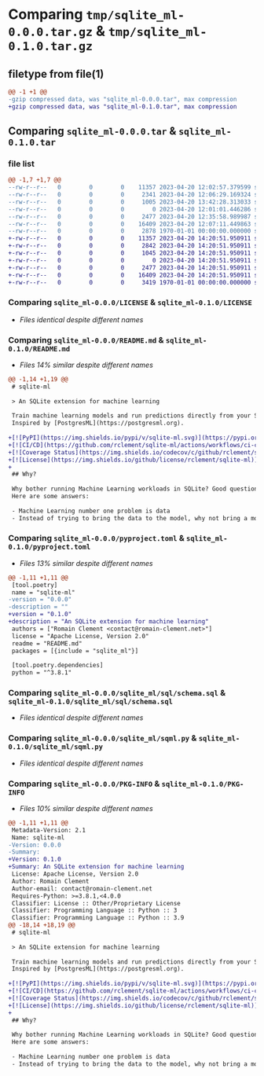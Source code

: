 # Comparing `tmp/sqlite_ml-0.0.0.tar.gz` & `tmp/sqlite_ml-0.1.0.tar.gz`

## filetype from file(1)

```diff
@@ -1 +1 @@
-gzip compressed data, was "sqlite_ml-0.0.0.tar", max compression
+gzip compressed data, was "sqlite_ml-0.1.0.tar", max compression
```

## Comparing `sqlite_ml-0.0.0.tar` & `sqlite_ml-0.1.0.tar`

### file list

```diff
@@ -1,7 +1,7 @@
--rw-r--r--   0        0        0    11357 2023-04-20 12:02:57.379599 sqlite_ml-0.0.0/LICENSE
--rw-r--r--   0        0        0     2341 2023-04-20 12:06:29.169324 sqlite_ml-0.0.0/README.md
--rw-r--r--   0        0        0     1005 2023-04-20 13:42:28.313033 sqlite_ml-0.0.0/pyproject.toml
--rw-r--r--   0        0        0        0 2023-04-20 12:01:01.446286 sqlite_ml-0.0.0/sqlite_ml/__init__.py
--rw-r--r--   0        0        0     2477 2023-04-20 12:35:58.989987 sqlite_ml-0.0.0/sqlite_ml/sql/schema.sql
--rw-r--r--   0        0        0    16409 2023-04-20 12:07:11.449863 sqlite_ml-0.0.0/sqlite_ml/sqml.py
--rw-r--r--   0        0        0     2878 1970-01-01 00:00:00.000000 sqlite_ml-0.0.0/PKG-INFO
+-rw-r--r--   0        0        0    11357 2023-04-20 14:20:51.950911 sqlite_ml-0.1.0/LICENSE
+-rw-r--r--   0        0        0     2842 2023-04-20 14:20:51.950911 sqlite_ml-0.1.0/README.md
+-rw-r--r--   0        0        0     1045 2023-04-20 14:20:51.950911 sqlite_ml-0.1.0/pyproject.toml
+-rw-r--r--   0        0        0        0 2023-04-20 14:20:51.950911 sqlite_ml-0.1.0/sqlite_ml/__init__.py
+-rw-r--r--   0        0        0     2477 2023-04-20 14:20:51.950911 sqlite_ml-0.1.0/sqlite_ml/sql/schema.sql
+-rw-r--r--   0        0        0    16409 2023-04-20 14:20:51.950911 sqlite_ml-0.1.0/sqlite_ml/sqml.py
+-rw-r--r--   0        0        0     3419 1970-01-01 00:00:00.000000 sqlite_ml-0.1.0/PKG-INFO
```

### Comparing `sqlite_ml-0.0.0/LICENSE` & `sqlite_ml-0.1.0/LICENSE`

 * *Files identical despite different names*

### Comparing `sqlite_ml-0.0.0/README.md` & `sqlite_ml-0.1.0/README.md`

 * *Files 14% similar despite different names*

```diff
@@ -1,14 +1,19 @@
 # sqlite-ml
 
 > An SQLite extension for machine learning
 
 Train machine learning models and run predictions directly from your SQLite database.
 Inspired by [PostgresML](https://postgresml.org).
 
+[![PyPI](https://img.shields.io/pypi/v/sqlite-ml.svg)](https://pypi.org/project/sqlite-ml/)
+[![CI/CD](https://github.com/rclement/sqlite-ml/actions/workflows/ci-cd.yml/badge.svg)](https://github.com/rclement/sqlite-ml/actions/workflows/ci-cd.yml)
+[![Coverage Status](https://img.shields.io/codecov/c/github/rclement/sqlite-ml)](https://codecov.io/gh/rclement/sqlite-ml)
+[![License](https://img.shields.io/github/license/rclement/sqlite-ml)](https://github.com/rclement/sqlite-ml/blob/master/LICENSE)
+
 ## Why?
 
 Why bother running Machine Learning workloads in SQLite? Good question!
 Here are some answers:
 
 - Machine Learning number one problem is data
 - Instead of trying to bring the data to the model, why not bring a model along the data?
```

### Comparing `sqlite_ml-0.0.0/pyproject.toml` & `sqlite_ml-0.1.0/pyproject.toml`

 * *Files 13% similar despite different names*

```diff
@@ -1,11 +1,11 @@
 [tool.poetry]
 name = "sqlite-ml"
-version = "0.0.0"
-description = ""
+version = "0.1.0"
+description = "An SQLite extension for machine learning"
 authors = ["Romain Clement <contact@romain-clement.net>"]
 license = "Apache License, Version 2.0"
 readme = "README.md"
 packages = [{include = "sqlite_ml"}]
 
 [tool.poetry.dependencies]
 python = "^3.8.1"
```

### Comparing `sqlite_ml-0.0.0/sqlite_ml/sql/schema.sql` & `sqlite_ml-0.1.0/sqlite_ml/sql/schema.sql`

 * *Files identical despite different names*

### Comparing `sqlite_ml-0.0.0/sqlite_ml/sqml.py` & `sqlite_ml-0.1.0/sqlite_ml/sqml.py`

 * *Files identical despite different names*

### Comparing `sqlite_ml-0.0.0/PKG-INFO` & `sqlite_ml-0.1.0/PKG-INFO`

 * *Files 10% similar despite different names*

```diff
@@ -1,11 +1,11 @@
 Metadata-Version: 2.1
 Name: sqlite-ml
-Version: 0.0.0
-Summary: 
+Version: 0.1.0
+Summary: An SQLite extension for machine learning
 License: Apache License, Version 2.0
 Author: Romain Clement
 Author-email: contact@romain-clement.net
 Requires-Python: >=3.8.1,<4.0.0
 Classifier: License :: Other/Proprietary License
 Classifier: Programming Language :: Python :: 3
 Classifier: Programming Language :: Python :: 3.9
@@ -18,14 +18,19 @@
 # sqlite-ml
 
 > An SQLite extension for machine learning
 
 Train machine learning models and run predictions directly from your SQLite database.
 Inspired by [PostgresML](https://postgresml.org).
 
+[![PyPI](https://img.shields.io/pypi/v/sqlite-ml.svg)](https://pypi.org/project/sqlite-ml/)
+[![CI/CD](https://github.com/rclement/sqlite-ml/actions/workflows/ci-cd.yml/badge.svg)](https://github.com/rclement/sqlite-ml/actions/workflows/ci-cd.yml)
+[![Coverage Status](https://img.shields.io/codecov/c/github/rclement/sqlite-ml)](https://codecov.io/gh/rclement/sqlite-ml)
+[![License](https://img.shields.io/github/license/rclement/sqlite-ml)](https://github.com/rclement/sqlite-ml/blob/master/LICENSE)
+
 ## Why?
 
 Why bother running Machine Learning workloads in SQLite? Good question!
 Here are some answers:
 
 - Machine Learning number one problem is data
 - Instead of trying to bring the data to the model, why not bring a model along the data?
```

